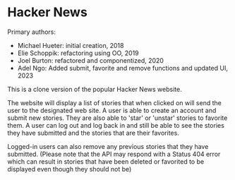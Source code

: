# Hacker News

Primary authors:
- Michael Hueter: initial creation, 2018
- Elie Schoppik: refactoring using OO, 2019
- Joel Burton: refactored and componentized, 2020
- Adel Ngo: Added submit, favorite and remove functions and updated UI, 2023

This is a clone version of the popular Hacker News website.

The website will display a list of stories that when clicked on will send the user to the designated web site. A user is able to create
an account and submit new stories. They are also able to 'star' or 'unstar' stories to favorite them. A user can log out and log back in and still be 
able to see the stories they have submitted and the stories that are their favorites. 

Logged-in users can also remove any previous stories that they have submitted. (Please note that the API may respond with a Status 404 error which can 
result in stories that have been deleted or favorited to be displayed even though they should not be)
